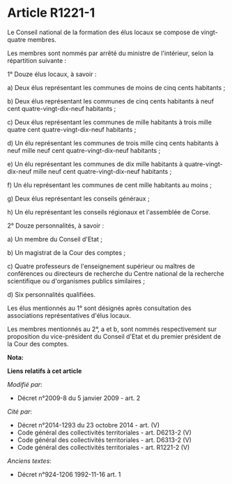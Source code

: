 # Article R1221-1

Le Conseil national de la formation des élus locaux se compose de vingt-quatre membres. 

Les membres sont nommés   par arrêté du ministre de l'intérieur, selon la répartition suivante : 

1° Douze élus locaux, à savoir : 

a) Deux élus représentant les communes de moins de cinq cents habitants ; 

b) Deux élus représentant les communes de cinq cents habitants à neuf cent quatre-vingt-dix-neuf habitants ; 

c) Deux élus représentant les communes de mille habitants à trois mille quatre cent quatre-vingt-dix-neuf habitants ; 

d) Un élu représentant les communes de trois mille cinq cents habitants à neuf mille neuf cent quatre-vingt-dix-neuf
habitants ; 

e) Un élu représentant les communes de dix mille habitants à quatre-vingt-dix-neuf mille neuf cent quatre-vingt-dix-neuf
habitants ; 

f) Un élu représentant les communes de cent mille habitants au moins ; 

g) Deux élus représentant les conseils généraux ; 

h) Un élu représentant les conseils régionaux et l'assemblée de Corse. 

2° Douze personnalités, à savoir : 

a) Un membre du Conseil d'Etat ; 

b) Un magistrat de la Cour des comptes ; 

c) Quatre professeurs de l'enseignement supérieur ou maîtres de  conférences  ou directeurs de recherche du Centre national
de la recherche scientifique ou d'organismes publics similaires ; 

d) Six personnalités qualifiées. 

Les élus mentionnés au 1° sont désignés après consultation des associations représentatives d'élus locaux. 

Les membres mentionnés au 2°, a et b, sont nommés respectivement sur proposition du vice-président du Conseil d'Etat et du
premier président de la Cour des comptes.

**Nota:**



**Liens relatifs à cet article**

_Modifié par_:

  - Décret n°2009-8 du 5 janvier 2009 - art. 2

_Cité par_:

  - Décret n°2014-1293 du 23 octobre 2014 - art. (V)
  - Code général des collectivités territoriales - art. D6213-2 (V)
  - Code général des collectivités territoriales - art. D6313-2 (V)
  - Code général des collectivités territoriales - art. R1221-2 (V)

_Anciens textes_:

  - Décret n°924-1206 1992-11-16 art. 1
